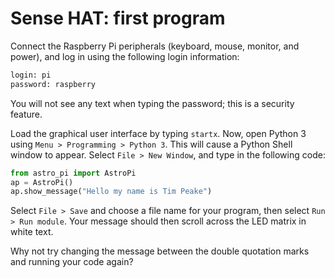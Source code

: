 # Sense HAT: first program

Connect the Raspberry Pi peripherals (keyboard, mouse, monitor, and power), and log in using the following login information:

  ```bash
  login: pi
  password: raspberry
  ```

  You will not see any text when typing the password; this is a security feature.
  
Load the graphical user interface by typing `startx`. Now, open Python 3 using `Menu > Programming > Python 3`. This will cause a Python Shell window to appear. Select `File > New Window`, and type in the following code:

  ```python
  from astro_pi import AstroPi
  ap = AstroPi()
  ap.show_message("Hello my name is Tim Peake")
  ```

Select `File > Save` and choose a file name for your program, then select `Run > Run module`. Your message should then scroll across the LED matrix in white text.

Why not try changing the message between the double quotation marks and running your code again? 
